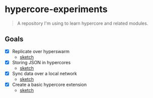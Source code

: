 # hypercore-experiments

> A repository I'm using to learn hypercore and related modules.

## Goals
- [x] Replicate over hyperswarm
  - [sketch](sketches/hyperswarm.js)
- [x] Storing JSON in hypercores
  - [sketch](sketches/json-encoding-replication.js)
- [x] Sync data over a local network
  - [sketch](sketches/local-network-replication.js) 
- [x] Create a basic hypercore extension
  - [sketch](sketches/basic-extension.js)
